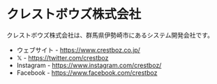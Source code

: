 # クレストボウズ株式会社

クレストボウズ株式会社は、群馬県伊勢崎市にあるシステム開発会社です。

* ウェブサイト - https://www.crestboz.co.jp/
* 𝕏 - https://twitter.com/crestboz
* Instagram - https://www.instagram.com/crestboz/
* Facebook - https://www.facebook.com/crestboz
